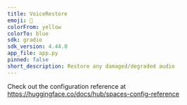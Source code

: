 ```yaml
---
title: VoiceRestore
emoji: 🏢
colorFrom: yellow
colorTo: blue
sdk: gradio
sdk_version: 4.44.0
app_file: app.py
pinned: false
short_description: Restore any damaged/degraded audio
---
```


Check out the configuration reference at https://huggingface.co/docs/hub/spaces-config-reference
